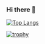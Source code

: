 ### Hi there 👋

[![Top Langs](https://github-readme-stats.vercel.app/api/top-langs/?username=mo-to-ki)](https://github.com/anuraghazra/github-readme-stats)

[![trophy](https://github-profile-trophy.vercel.app/?username=mo-to-ki)](https://github.com/ryo-ma/github-profile-trophy)

<!--
**mo-to-ki/mo-to-ki** is a ✨ _special_ ✨ repository because its `README.md` (this file) appears on your GitHub profile.

Here are some ideas to get you started:

- 🔭 I’m currently working on ...
- 🌱 I’m currently learning ...
- 👯 I’m looking to collaborate on ...
- 🤔 I’m looking for help with ...
- 💬 Ask me about ...
- 📫 How to reach me: ...
- 😄 Pronouns: ...
- ⚡ Fun fact: ...
-->
